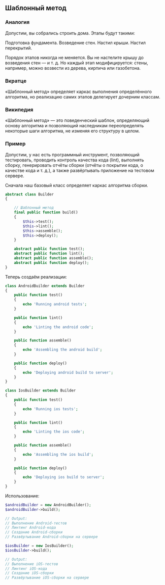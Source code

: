 ## Шаблонный метод

### Аналогия


Допустим, вы собрались строить дома. Этапы будут такими:


Подготовка фундамента.
Возведение стен.
Настил крыши.
Настил перекрытий.

Порядок этапов никогда не меняется. Вы не настелите крышу до возведения стен — и т. д. Но каждый этап модифицируется: стены, например, можно возвести из дерева, кирпича или газобетона.


### Вкратце


«Шаблонный метод» определяет каркас выполнения определённого алгоритма, но реализацию самих этапов делегирует дочерним классам.


### Википедия


«Шаблонный метод» — это поведенческий шаблон, определяющий основу алгоритма и позволяющий наследникам переопределять некоторые шаги алгоритма, не изменяя его структуру в целом.


### Пример


Допустим, у нас есть программный инструмент, позволяющий тестировать, проводить контроль качества кода (lint), выполнять сборку, генерировать отчёты сборки (отчёты о покрытии кода, о качестве кода и т. д.), а также развёртывать приложение на тестовом сервере.


Сначала наш базовый класс определяет каркас алгоритма сборки.

```php
abstract class Builder
{

    // Шаблонный метод
    final public function build()
    {
        $this->test();
        $this->lint();
        $this->assemble();
        $this->deploy();
    }

    abstract public function test();
    abstract public function lint();
    abstract public function assemble();
    abstract public function deploy();
}
```

Теперь создаём реализации:

```php
class AndroidBuilder extends Builder
{
    public function test()
    {
        echo 'Running android tests';
    }

    public function lint()
    {
        echo 'Linting the android code';
    }

    public function assemble()
    {
        echo 'Assembling the android build';
    }

    public function deploy()
    {
        echo 'Deploying android build to server';
    }
}

class IosBuilder extends Builder
{
    public function test()
    {
        echo 'Running ios tests';
    }

    public function lint()
    {
        echo 'Linting the ios code';
    }

    public function assemble()
    {
        echo 'Assembling the ios build';
    }

    public function deploy()
    {
        echo 'Deploying ios build to server';
    }
}
```

Использование:

```php
$androidBuilder = new AndroidBuilder();
$androidBuilder->build();

// Output:
// Выполнение Android-тестов
// Линтинг Android-кода
// Создание Android-сборки
// Развёртывание Android-сборки на сервере

$iosBuilder = new IosBuilder();
$iosBuilder->build();

// Output:
// Выполнение iOS-тестов
// Линтинг iOS-кода
// Создание iOS-сборки
// Развёртывание iOS-сборки на сервере
```